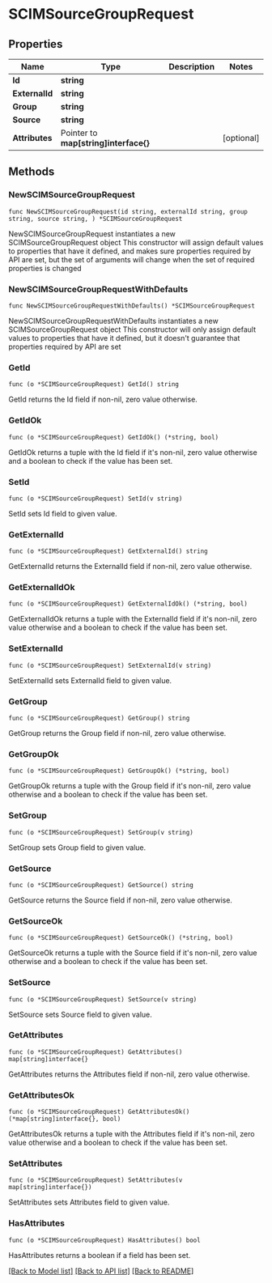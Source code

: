 # SCIMSourceGroupRequest

## Properties

Name | Type | Description | Notes
------------ | ------------- | ------------- | -------------
**Id** | **string** |  | 
**ExternalId** | **string** |  | 
**Group** | **string** |  | 
**Source** | **string** |  | 
**Attributes** | Pointer to **map[string]interface{}** |  | [optional] 

## Methods

### NewSCIMSourceGroupRequest

`func NewSCIMSourceGroupRequest(id string, externalId string, group string, source string, ) *SCIMSourceGroupRequest`

NewSCIMSourceGroupRequest instantiates a new SCIMSourceGroupRequest object
This constructor will assign default values to properties that have it defined,
and makes sure properties required by API are set, but the set of arguments
will change when the set of required properties is changed

### NewSCIMSourceGroupRequestWithDefaults

`func NewSCIMSourceGroupRequestWithDefaults() *SCIMSourceGroupRequest`

NewSCIMSourceGroupRequestWithDefaults instantiates a new SCIMSourceGroupRequest object
This constructor will only assign default values to properties that have it defined,
but it doesn't guarantee that properties required by API are set

### GetId

`func (o *SCIMSourceGroupRequest) GetId() string`

GetId returns the Id field if non-nil, zero value otherwise.

### GetIdOk

`func (o *SCIMSourceGroupRequest) GetIdOk() (*string, bool)`

GetIdOk returns a tuple with the Id field if it's non-nil, zero value otherwise
and a boolean to check if the value has been set.

### SetId

`func (o *SCIMSourceGroupRequest) SetId(v string)`

SetId sets Id field to given value.


### GetExternalId

`func (o *SCIMSourceGroupRequest) GetExternalId() string`

GetExternalId returns the ExternalId field if non-nil, zero value otherwise.

### GetExternalIdOk

`func (o *SCIMSourceGroupRequest) GetExternalIdOk() (*string, bool)`

GetExternalIdOk returns a tuple with the ExternalId field if it's non-nil, zero value otherwise
and a boolean to check if the value has been set.

### SetExternalId

`func (o *SCIMSourceGroupRequest) SetExternalId(v string)`

SetExternalId sets ExternalId field to given value.


### GetGroup

`func (o *SCIMSourceGroupRequest) GetGroup() string`

GetGroup returns the Group field if non-nil, zero value otherwise.

### GetGroupOk

`func (o *SCIMSourceGroupRequest) GetGroupOk() (*string, bool)`

GetGroupOk returns a tuple with the Group field if it's non-nil, zero value otherwise
and a boolean to check if the value has been set.

### SetGroup

`func (o *SCIMSourceGroupRequest) SetGroup(v string)`

SetGroup sets Group field to given value.


### GetSource

`func (o *SCIMSourceGroupRequest) GetSource() string`

GetSource returns the Source field if non-nil, zero value otherwise.

### GetSourceOk

`func (o *SCIMSourceGroupRequest) GetSourceOk() (*string, bool)`

GetSourceOk returns a tuple with the Source field if it's non-nil, zero value otherwise
and a boolean to check if the value has been set.

### SetSource

`func (o *SCIMSourceGroupRequest) SetSource(v string)`

SetSource sets Source field to given value.


### GetAttributes

`func (o *SCIMSourceGroupRequest) GetAttributes() map[string]interface{}`

GetAttributes returns the Attributes field if non-nil, zero value otherwise.

### GetAttributesOk

`func (o *SCIMSourceGroupRequest) GetAttributesOk() (*map[string]interface{}, bool)`

GetAttributesOk returns a tuple with the Attributes field if it's non-nil, zero value otherwise
and a boolean to check if the value has been set.

### SetAttributes

`func (o *SCIMSourceGroupRequest) SetAttributes(v map[string]interface{})`

SetAttributes sets Attributes field to given value.

### HasAttributes

`func (o *SCIMSourceGroupRequest) HasAttributes() bool`

HasAttributes returns a boolean if a field has been set.


[[Back to Model list]](../README.md#documentation-for-models) [[Back to API list]](../README.md#documentation-for-api-endpoints) [[Back to README]](../README.md)


